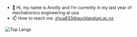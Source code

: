 - 👋 Hi, my name is Anvilly and I’m currently in my last year of mechatronics engineering at uoa
- 📫 How to reach me: zhua633@aucklanduni.ac.nz

![Top Langs](https://github-readme-stats.vercel.app/api/top-langs/?username=zhua633&layout=compact)

<!---
zhua633/zhua633 is a ✨ special ✨ repository because its `README.md` (this file) appears on your GitHub profile.
You can click the Preview link to take a look at your changes.
--->
